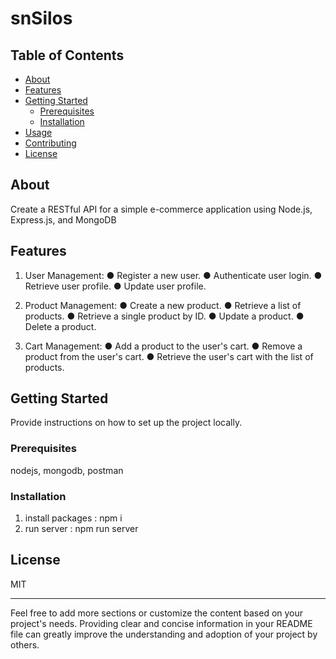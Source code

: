 # snSilos



## Table of Contents

- [About](#about)
- [Features](#features)
- [Getting Started](#getting-started)
  - [Prerequisites](#prerequisites)
  - [Installation](#installation)
- [Usage](#usage)
- [Contributing](#contributing)
- [License](#license)

## About

Create a RESTful API for a simple e-commerce application using Node.js,
Express.js, and MongoDB

## Features

1. User Management:
● Register a new user.
● Authenticate user login.
● Retrieve user profile.
● Update user profile.

3. Product Management:
● Create a new product.
● Retrieve a list of products.
● Retrieve a single product by ID.
● Update a product.
● Delete a product.

5. Cart Management:
● Add a product to the user's cart.
● Remove a product from the user's cart.
● Retrieve the user's cart with the list of products.
## Getting Started

Provide instructions on how to set up the project locally.

### Prerequisites

nodejs, mongodb, postman

### Installation

1) install packages  : npm i
2) run server :  npm run server







## License

MIT

---

Feel free to add more sections or customize the content based on your project's needs. Providing clear and concise information in your README file can greatly improve the understanding and adoption of your project by others.
